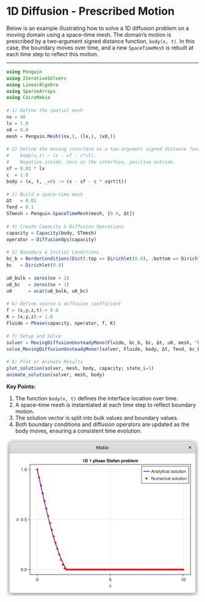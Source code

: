 # 1D Diffusion - Prescribed Motion

Below is an example illustrating how to solve a 1D diffusion problem on a moving domain using a space–time mesh. The domain’s motion is prescribed by a two‑argument signed distance function, `body(x, t)`. In this case, the boundary moves over time, and a new `SpaceTimeMesh` is rebuilt at each time step to reflect this motion.

---

```julia
using Penguin
using IterativeSolvers
using LinearAlgebra
using SparseArrays
using CairoMakie

# 1) Define the spatial mesh
nx = 40
lx = 1.0
x0 = 0.0
mesh = Penguin.Mesh((nx,), (lx,), (x0,))

# 2) Define the moving interface as a two‑argument signed distance function
#    body(x,t) ~ (x - xf - c*√t). 
#    Negative inside, zero on the interface, positive outside.
xf = 0.01 * lx
c  = 1.0
body = (x, t, _=0) -> (x - xf - c * sqrt(t))

# 3) Build a space–time mesh
Δt   = 0.01
Tend = 0.1
STmesh = Penguin.SpaceTimeMesh(mesh, [0.0, Δt])

# 4) Create Capacity & Diffusion Operations
capacity = Capacity(body, STmesh)
operator = DiffusionOps(capacity)

# 5) Boundary & Initial Conditions
bc_b = BorderConditions(Dict(:top => Dirichlet(0.0), :bottom => Dirichlet(1.0)))
bc   = Dirichlet(0.0)

u0_bulk = zeros(nx + 1)
u0_bc   = zeros(nx + 1)
u0      = vcat(u0_bulk, u0_bc)

# 6) Define source & diffusion coefficient
f = (x,y,z,t)-> 0.0
K = (x,y,z)-> 1.0
Fluide = Phase(capacity, operator, f, K)

# 7) Setup and Solve
solver = MovingDiffusionUnsteadyMono(Fluide, bc_b, bc, Δt, u0, mesh, "BE")
solve_MovingDiffusionUnsteadyMono!(solver, Fluide, body, Δt, Tend, bc_b, bc, mesh, "BE"; method=Base.:\)

# 8) Plot or Animate Results
plot_solution(solver, mesh, body, capacity; state_i=1)
animate_solution(solver, mesh, body)
```

**Key Points:**
1. The function `body(x, t)` defines the interface location over time.  
2. A space–time mesh is instantiated at each time step to reflect boundary motion.  
3. The solution vector is split into bulk values and boundary values.  
4. Both boundary conditions and diffusion operators are updated as the body moves, ensuring a consistent time evolution.

![](assests/solidmoving1D/comp_analytical_stef_1d.png)
